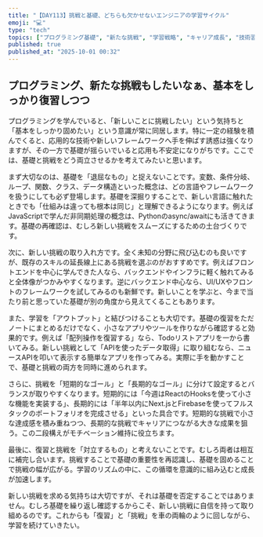 ```yaml
---
title: "【DAY113】挑戦と基礎、どちらも欠かせないエンジニアの学習サイクル"
emoji: "💻"
type: "tech"
topics: ["プログラミング基礎", "新たな挑戦", "学習戦略", "キャリア成長", "技術習熟"]
published: true
published_at: "2025-10-01 00:32"
---
```


## プログラミング、新たな挑戦もしたいなぁ、基本をしっかり復習しつつ

プログラミングを学んでいると、「新しいことに挑戦したい」という気持ちと「基本をしっかり固めたい」という意識が常に同居します。特に一定の経験を積んでくると、応用的な技術や新しいフレームワークへ手を伸ばす誘惑は強くなりますが、その一方で基礎が揺らいでいると応用も不安定になりがちです。ここでは、基礎と挑戦をどう両立させるかを考えてみたいと思います。

まず大切なのは、基礎を「退屈なもの」と捉えないことです。変数、条件分岐、ループ、関数、クラス、データ構造といった概念は、どの言語やフレームワークを扱うにしても必ず登場します。基礎を深掘りすることで、新しい言語に触れたときでも「仕組みは違っても根本は同じ」と理解できるようになります。例えばJavaScriptで学んだ非同期処理の概念は、Pythonのasync/awaitにも活きてきます。基礎の再確認は、むしろ新しい挑戦をスムーズにするための土台づくりです。

次に、新しい挑戦の取り入れ方です。全く未知の分野に飛び込むのも良いですが、既存のスキルの延長線上にある挑戦を選ぶのがおすすめです。例えばフロントエンドを中心に学んできた人なら、バックエンドやインフラに軽く触れてみると全体像がつかみやすくなります。逆にバックエンド中心なら、UI/UXやフロントのフレームワークを試してみるのも新鮮です。新しいことを学ぶと、今まで当たり前と思っていた基礎が別の角度から見えてくることもあります。

また、学習を「アウトプット」と結びつけることも大切です。基礎の復習をただノートにまとめるだけでなく、小さなアプリやツールを作りながら確認すると効果的です。例えば「配列操作を復習する」なら、Todoリストアプリを一から書いてみる。新しい挑戦として「APIを使ったデータ取得」に取り組むなら、ニュースAPIを叩いて表示する簡単なアプリを作ってみる。実際に手を動かすことで、基礎と挑戦の両方を同時に進められます。

さらに、挑戦を「短期的なゴール」と「長期的なゴール」に分けて設定するとバランスが取りやすくなります。短期的には「今週はReactのHooksを使って小さな機能を実装する」、長期的には「半年以内にNext.jsとFirebaseを使ってフルスタックのポートフォリオを完成させる」といった具合です。短期的な挑戦で小さな達成感を積み重ねつつ、長期的な挑戦でキャリアにつながる大きな成果を狙う。この二段構えがモチベーション維持に役立ちます。

最後に、復習と挑戦を「対立するもの」と考えないことです。むしろ両者は相互に補完し合います。挑戦することで基礎の重要性を再認識し、基礎を固めることで挑戦の幅が広がる。学習のリズムの中に、この循環を意識的に組み込むと成長が加速します。

新しい挑戦を求める気持ちは大切ですが、それは基礎を否定することではありません。むしろ基礎を繰り返し確認するからこそ、新しい挑戦に自信を持って取り組めるのです。これからも「復習」と「挑戦」を車の両輪のように回しながら、学習を続けていきたい。
